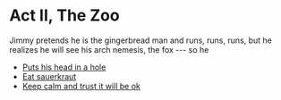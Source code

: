 # Act II, The Zoo

Jimmy pretends he is the gingerbread man and runs, runs, runs, but he
realizes he will see his arch nemesis, the fox --- so he

  * [Puts his head in a hole](.\1c.md)
  * [Eat sauerkraut](.\1d.md)
  * [Keep calm and trust it will be ok](.\3b.md)
